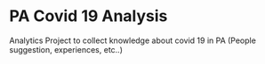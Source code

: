 # PA Covid 19 Analysis
Analytics Project to collect knowledge about covid 19 in PA (People suggestion, experiences, etc..)
